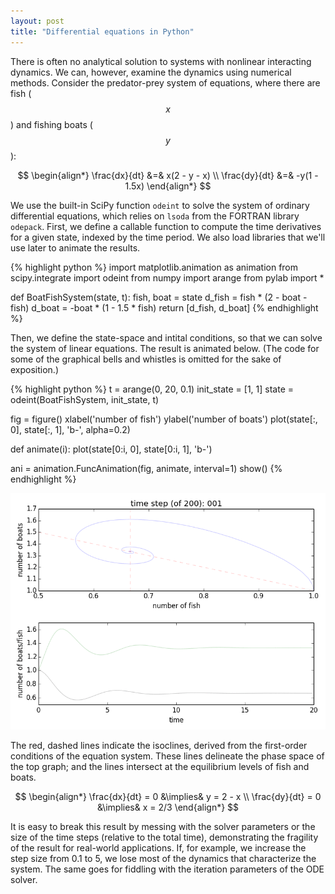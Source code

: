```yaml
---
layout: post
title: "Differential equations in Python"
---
```


<script type="text/javascript"
    src="http://cdn.mathjax.org/mathjax/latest/MathJax.js?config=TeX-AMS-MML_HTMLorMML">
</script>

There is often no analytical solution to systems with nonlinear interacting dynamics.  We can, however, examine the dynamics using numerical methods.  Consider the predator-prey system of equations, where there are fish ($$x$$) and fishing boats ($$y$$):

$$
\begin{align*}
\frac{dx}{dt} &=& x(2 - y - x) \\
\frac{dy}{dt} &=& -y(1 - 1.5x)
\end{align*}
$$  

We use the built-in SciPy function `odeint` to solve the system of ordinary differential equations, which relies on `lsoda` from the FORTRAN library `odepack`.  First, we define a callable function to compute the time derivatives for a given state, indexed by the time period.  We also load libraries that we'll use later to animate the results.

{% highlight python %}
import matplotlib.animation as animation
from scipy.integrate import odeint
from numpy import arange
from pylab import *

def BoatFishSystem(state, t):
    fish, boat = state
    d_fish = fish * (2 - boat - fish)
    d_boat = -boat * (1 - 1.5 * fish)
    return [d_fish, d_boat]
{% endhighlight %}

Then, we define the state-space and intital conditions, so that we can solve the system of linear equations.  The result is animated below.  (The code for some of the graphical bells and whistles is omitted for the sake of exposition.)

{% highlight python %}
t = arange(0, 20, 0.1)
init_state = [1, 1]
state = odeint(BoatFishSystem, init_state, t)

fig = figure()
xlabel('number of fish')
ylabel('number of boats')
plot(state[:, 0], state[:, 1], 'b-', alpha=0.2)

def animate(i):
    plot(state[0:i, 0], state[0:i, 1], 'b-')

ani = animation.FuncAnimation(fig, animate, interval=1)
show()
{% endhighlight %}

![](/images/differential-animated-dual.gif)

The red, dashed lines indicate the isoclines, derived from the first-order conditions of the equation system.  These lines delineate the phase space of the top graph; and the lines intersect at the equilibrium levels of fish and boats.

$$
\begin{align*}
\frac{dx}{dt} = 0 &\implies& y = 2 - x \\
\frac{dy}{dt} = 0 &\implies& x = 2/3
\end{align*}
$$  

It is easy to break this result by messing with the solver parameters or the size of the time steps (relative to the total time), demonstrating the fragility of the result for real-world applications.  If, for example, we increase the step size from 0.1 to 5, we lose most of the dynamics that characterize the system.  The same goes for fiddling with the iteration parameters of the ODE solver.
